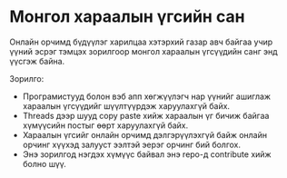 # Монгол хараалын үгсийн сан
Онлайн орчимд бүдүүлэг харилцаа хэтэрхий газар авч байгаа учир үүний эсрэг тэмцэх зорилгоор монгол хараалын үгсүүдийн санг энд үүсгэж байна.

Зорилго:
- Програмистууд болон вэб апп хөгжүүлэгч нар үүнийг ашиглаж хараалын үгсүүдийг шүүлтүүрдэж харуулахгүй байх.
- Threads дээр шууд copy paste хийж хараалын үг бичиж байгаа хүмүүсийн постыг өөрт харуулахгүй байх.
- Хараалын үгсийг онлайн орчимд дэлгэрүүлэхгүй байж онлайн орчинг хүүхэд залууст ээлтэй эерэг орчинг бий болгох.
- Энэ зорилгод нэгдэх хүмүүс байвал энэ repo-д contribute хийж болно шүү.
